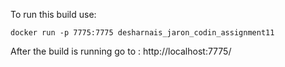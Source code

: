 To run this build use:

`docker run -p 7775:7775 desharnais_jaron_codin_assignment11`

After the build is running go to :
http://localhost:7775/

